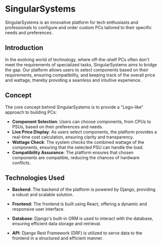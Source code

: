 # SingularSystems

SingularSystems is an innovative platform for tech enthusiasts and professionals to configure and order custom PCs tailored to their specific needs and preferences.

## Introduction

In the evolving world of technology, where off-the-shelf PCs often don't meet the requirements of specialized tasks, SingularSystems aims to bridge the gap. Our platform allows users to select components based on their requirements, ensuring compatibility, and keeping track of the overall price and wattage, thereby providing a seamless and intuitive experience.

## Concept

The core concept behind SingularSystems is to provide a "Lego-like" approach to building PCs:
- **Component Selection**: Users can choose components, from CPUs to PSUs, based on their preferences and needs.
- **Live Price Display**: As users select components, the platform provides a real-time cost calculation, ensuring clarity and transparency.
- **Wattage Check**: The system checks the combined wattage of the components, ensuring that the selected PSU can handle the load.
- **Compatibility Assurance**: The platform ensures that chosen components are compatible, reducing the chances of hardware conflicts.

## Technologies Used

- **Backend**: The backend of the platform is powered by Django, providing a robust and scalable solution.
  
- **Frontend**: The frontend is built using React, offering a dynamic and responsive user interface.
  
- **Database**: Django's built-in ORM is used to interact with the database, ensuring efficient data storage and retrieval.

- **API**: Django Rest Framework (DRF) is utilized to serve data to the frontend in a structured and efficient manner.

